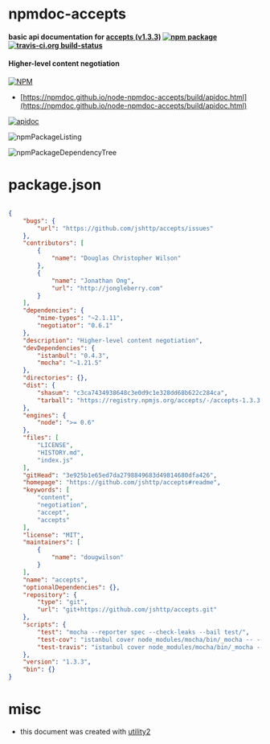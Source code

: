 # npmdoc-accepts

#### basic api documentation for  [accepts (v1.3.3)](https://github.com/jshttp/accepts#readme)  [![npm package](https://img.shields.io/npm/v/npmdoc-accepts.svg?style=flat-square)](https://www.npmjs.org/package/npmdoc-accepts) [![travis-ci.org build-status](https://api.travis-ci.org/npmdoc/node-npmdoc-accepts.svg)](https://travis-ci.org/npmdoc/node-npmdoc-accepts)

#### Higher-level content negotiation

[![NPM](https://nodei.co/npm/accepts.png?downloads=true&downloadRank=true&stars=true)](https://www.npmjs.com/package/accepts)

- [https://npmdoc.github.io/node-npmdoc-accepts/build/apidoc.html](https://npmdoc.github.io/node-npmdoc-accepts/build/apidoc.html)

[![apidoc](https://npmdoc.github.io/node-npmdoc-accepts/build/screenCapture.buildCi.browser.%252Ftmp%252Fbuild%252Fapidoc.html.png)](https://npmdoc.github.io/node-npmdoc-accepts/build/apidoc.html)

![npmPackageListing](https://npmdoc.github.io/node-npmdoc-accepts/build/screenCapture.npmPackageListing.svg)

![npmPackageDependencyTree](https://npmdoc.github.io/node-npmdoc-accepts/build/screenCapture.npmPackageDependencyTree.svg)



# package.json

```json

{
    "bugs": {
        "url": "https://github.com/jshttp/accepts/issues"
    },
    "contributors": [
        {
            "name": "Douglas Christopher Wilson"
        },
        {
            "name": "Jonathan Ong",
            "url": "http://jongleberry.com"
        }
    ],
    "dependencies": {
        "mime-types": "~2.1.11",
        "negotiator": "0.6.1"
    },
    "description": "Higher-level content negotiation",
    "devDependencies": {
        "istanbul": "0.4.3",
        "mocha": "~1.21.5"
    },
    "directories": {},
    "dist": {
        "shasum": "c3ca7434938648c3e0d9c1e328dd68b622c284ca",
        "tarball": "https://registry.npmjs.org/accepts/-/accepts-1.3.3.tgz"
    },
    "engines": {
        "node": ">= 0.6"
    },
    "files": [
        "LICENSE",
        "HISTORY.md",
        "index.js"
    ],
    "gitHead": "3e925b1e65ed7da2798849683d49814680dfa426",
    "homepage": "https://github.com/jshttp/accepts#readme",
    "keywords": [
        "content",
        "negotiation",
        "accept",
        "accepts"
    ],
    "license": "MIT",
    "maintainers": [
        {
            "name": "dougwilson"
        }
    ],
    "name": "accepts",
    "optionalDependencies": {},
    "repository": {
        "type": "git",
        "url": "git+https://github.com/jshttp/accepts.git"
    },
    "scripts": {
        "test": "mocha --reporter spec --check-leaks --bail test/",
        "test-cov": "istanbul cover node_modules/mocha/bin/_mocha -- --reporter dot --check-leaks test/",
        "test-travis": "istanbul cover node_modules/mocha/bin/_mocha --report lcovonly -- --reporter spec --check-leaks test/"
    },
    "version": "1.3.3",
    "bin": {}
}
```



# misc
- this document was created with [utility2](https://github.com/kaizhu256/node-utility2)

